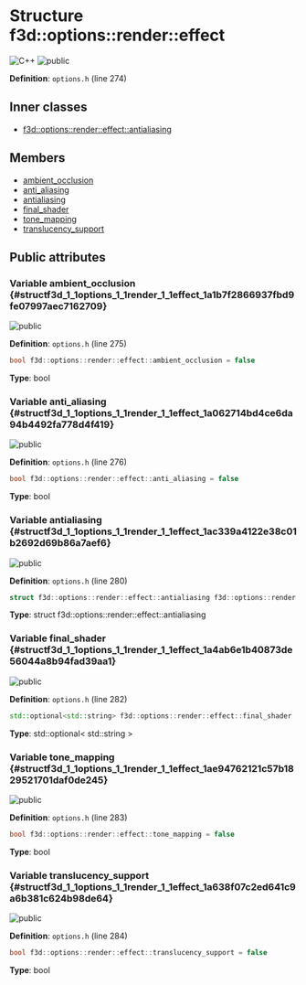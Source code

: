 # Structure f3d::options::render::effect

![][C++]
![][public]

**Definition**: `options.h` (line 274)





## Inner classes

* [f3d::options::render::effect::antialiasing](structf3d_1_1options_1_1render_1_1effect_1_1antialiasing.md)

## Members

* [ambient\_occlusion](structf3d_1_1options_1_1render_1_1effect.md#structf3d_1_1options_1_1render_1_1effect_1a1b7f2866937fbd9fe07997aec7162709)
* [anti\_aliasing](structf3d_1_1options_1_1render_1_1effect.md#structf3d_1_1options_1_1render_1_1effect_1a062714bd4ce6da94b4492fa778d4f419)
* [antialiasing](structf3d_1_1options_1_1render_1_1effect.md#structf3d_1_1options_1_1render_1_1effect_1ac339a4122e38c01b2692d69b86a7aef6)
* [final\_shader](structf3d_1_1options_1_1render_1_1effect.md#structf3d_1_1options_1_1render_1_1effect_1a4ab6e1b40873de56044a8b94fad39aa1)
* [tone\_mapping](structf3d_1_1options_1_1render_1_1effect.md#structf3d_1_1options_1_1render_1_1effect_1ae94762121c57b1829521701daf0de245)
* [translucency\_support](structf3d_1_1options_1_1render_1_1effect.md#structf3d_1_1options_1_1render_1_1effect_1a638f07c2ed641c9a6b381c624b98de64)

## Public attributes

### Variable ambient\_occlusion {#structf3d_1_1options_1_1render_1_1effect_1a1b7f2866937fbd9fe07997aec7162709}

![][public]

**Definition**: `options.h` (line 275)


```cpp
bool f3d::options::render::effect::ambient_occlusion = false
```








**Type**: bool



### Variable anti\_aliasing {#structf3d_1_1options_1_1render_1_1effect_1a062714bd4ce6da94b4492fa778d4f419}

![][public]

**Definition**: `options.h` (line 276)


```cpp
bool f3d::options::render::effect::anti_aliasing = false
```








**Type**: bool



### Variable antialiasing {#structf3d_1_1options_1_1render_1_1effect_1ac339a4122e38c01b2692d69b86a7aef6}

![][public]

**Definition**: `options.h` (line 280)


```cpp
struct f3d::options::render::effect::antialiasing f3d::options::render::effect::antialiasing
```








**Type**: struct f3d::options::render::effect::antialiasing



### Variable final\_shader {#structf3d_1_1options_1_1render_1_1effect_1a4ab6e1b40873de56044a8b94fad39aa1}

![][public]

**Definition**: `options.h` (line 282)


```cpp
std::optional<std::string> f3d::options::render::effect::final_shader
```








**Type**: std::optional< std::string >



### Variable tone\_mapping {#structf3d_1_1options_1_1render_1_1effect_1ae94762121c57b1829521701daf0de245}

![][public]

**Definition**: `options.h` (line 283)


```cpp
bool f3d::options::render::effect::tone_mapping = false
```








**Type**: bool



### Variable translucency\_support {#structf3d_1_1options_1_1render_1_1effect_1a638f07c2ed641c9a6b381c624b98de64}

![][public]

**Definition**: `options.h` (line 284)


```cpp
bool f3d::options::render::effect::translucency_support = false
```








**Type**: bool



[public]: https://img.shields.io/badge/-public-brightgreen (public)
[C++]: https://img.shields.io/badge/language-C%2B%2B-blue (C++)
[protected]: https://img.shields.io/badge/-protected-yellow (protected)
[const]: https://img.shields.io/badge/-const-lightblue (const)
[static]: https://img.shields.io/badge/-static-lightgrey (static)
